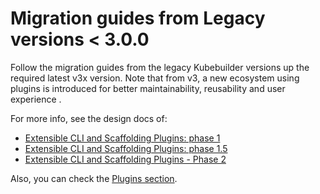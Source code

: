 # Migration guides from Legacy versions < 3.0.0

Follow the migration guides from the legacy Kubebuilder versions up the required latest v3x version.
Note that from v3, a new ecosystem using plugins is introduced for better maintainability, reusability and user
experience .

For more info, see the design docs of:

- [Extensible CLI and Scaffolding Plugins: phase 1][plugins-phase1-design-doc]
- [Extensible CLI and Scaffolding Plugins: phase 1.5][plugins-phase1-design-doc-1.5]
- [Extensible CLI and Scaffolding Plugins - Phase 2][plugins-phase2-design-doc]

Also, you can check the [Plugins section][plugins-section].

[plugins-phase1-design-doc]: https://github.com/kubernetes-sigs/kubebuilder/blob/master/designs/extensible-cli-and-scaffolding-plugins-phase-1.md
[plugins-phase1-design-doc-1.5]: https://github.com/kubernetes-sigs/kubebuilder/blob/master/designs/extensible-cli-and-scaffolding-plugins-phase-1-5.md
[plugins-phase2-design-doc]: https://github.com/kubernetes-sigs/kubebuilder/blob/master/designs/extensible-cli-and-scaffolding-plugins-phase-2.md
[plugins-section]: ../plugins/plugins.md
